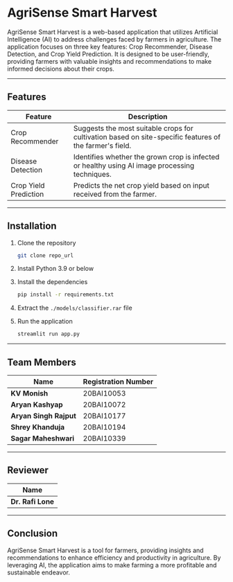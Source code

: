 # AgriSense Smart Harvest

AgriSense Smart Harvest is a web-based application that utilizes Artificial Intelligence (AI) to address challenges faced by farmers in agriculture. The application focuses on three key features: Crop Recommender, Disease Detection, and Crop Yield Prediction. It is designed to be user-friendly, providing farmers with valuable insights and recommendations to make informed decisions about their crops.

---

## Features

| Feature | Description |
| --- | --- |
| Crop Recommender | Suggests the most suitable crops for cultivation based on site-specific features of the farmer's field. |
| Disease Detection | Identifies whether the grown crop is infected or healthy using AI image processing techniques. |
| Crop Yield Prediction | Predicts the net crop yield based on input received from the farmer. |

---

## Installation

1. Clone the repository
    ```bash
    git clone repo_url
    ```

2. Install Python 3.9 or below

3. Install the dependencies
    ```bash
    pip install -r requirements.txt
    ```

4. Extract the `./models/classifier.rar` file

5. Run the application
    ```bash
    streamlit run app.py
    ```

---

## Team Members

| Name                 | Registration Number |
| -------------------- | -------------------- |
| **KV Monish**        | 20BAI10053            |
| **Aryan Kashyap**    | 20BAI10072            |
| **Aryan Singh Rajput**| 20BAI10177            |
| **Shrey Khanduja**   | 20BAI10194            |
| **Sagar Maheshwari** | 20BAI10339            |

---

## Reviewer

| Name             |
| ---------------- |
| **Dr. Rafi Lone** |



---

## Conclusion

AgriSense Smart Harvest is a tool for farmers, providing insights and recommendations to enhance efficiency and productivity in agriculture. By leveraging AI, the application aims to make farming a more profitable and sustainable endeavor.
